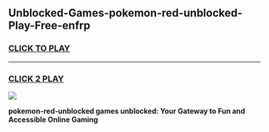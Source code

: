 
## Unblocked-Games-pokemon-red-unblocked-Play-Free-enfrp
<h3>
<a href="https://premium76.site?title=pokemon-red-unblocked&ref=23A">CLICK TO PLAY</a></h3>
<hr>

<h3>
<a href="https://premium76.site?title=pokemon-red-unblocked&ref=23A">CLICK 2 PLAY</a>
  
</h3>

<a href="https://premium76.site?title=pokemon-red-unblocked&ref=23A"><img src="https://clearcache.store/games.png"></a>


**pokemon-red-unblocked games unblocked: Your Gateway to Fun and Accessible Online Gaming**
